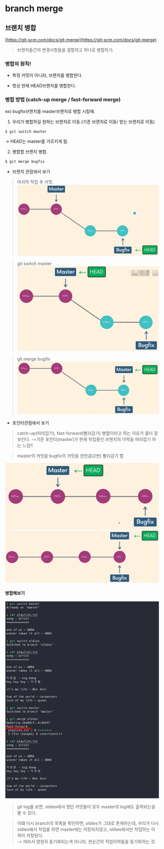 # branch merge


## 브랜치 병합

[https://git-scm.com/docs/git-merge](https://git-scm.com/docs/git-merge)

> 브랜치들간의 변경사항들을 결합하고 하나로 병합하기.

### 병합의 원칙!

* 특정 커밋이 아니라, 브랜치를 병합한다.

* 항상 현재 HEAD브랜치를 병합한다.

### 병합 방법 (catch-up merge / fast-forward merge)

ex) bugfix브랜치를 master브랜치로 병합 시킬때.

1. 우리가 병합하길 원하는 브랜치로 이동.(기준 브랜치로 이동/ 받는 브랜치로 이동)<br>
```zsh
$ git switch master
```
-> HEAD는 master를 가르키게 됨.

2. 병합할 브랜치 병합.
```zsh
$ git merge bugfix
```

* 브랜치 관점에서 보기

> 마지막 작업 후 커밋.
![git](/Image/git&github/27.png)

> git switch master
![git](/Image/git&github/28.png)

> git merge bugfix
![git](/Image/git&github/29.png)

* 포인터관점에서 보기

> catch-up(따라잡기), fast-forward(빨리감기) 병합이라고 하는 이유가 좀더 잘 보인다. ->기준 포인터(master)가 현재 작업중인 브랜치의 이력을 따라잡기 하는 느낌!!

> master의 커밋을 bugfix의 커밋을 한만큼(2번) 빨리감기 함.

![git](/Image/git&github/30.png)
![git](/Image/git&github/31.png)

#### 병합해보기

![git](/Image/git&github/32.png)

> git log를 보면, oldies에서 했던 커밋들이 모두 master의 log에도 출력되는걸 볼 수 있다.

> 이떄 다시 branch의 목록을 확인하면, oldies가 그대로 존재하는데, 우리가 다시 oldies에서 작업을 하면 master에는 저장되지않고, oldies에서만 작업하는 이력이 저장된다. <br>
-> 따라서 영원히 동기화되는게 아니라, 한순간의 작업이력들을 동기화하는 것.































